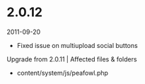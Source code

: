 # 2.0.12

2011-09-20

- Fixed issue on multiupload social buttons

Upgrade from 2.0.11 | Affected files & folders

- content/system/js/peafowl.php
